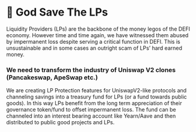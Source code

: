 # 👑 God Save The LPs
Liquidity Providers (LPs) are the backbone of the money legos of the DEFI economy. However time and time again, we have witnessed them abused by impermanent loss despite serving a critical function in DEFI. This is unsustainable and in some cases an outright scam of LPs’ hard earned money.

### We need to transform the industry of Uniswap V2 clones (Pancakeswap, ApeSwap etc.)
We are creating LP Protection features for UniswapV2-like protocols and channeling savings into a treasury fund for LPs (or a fund towards public goods). In this way LPs benefit from the long term appreciation of their governance token/fund to offset impermanent loss. The fund can be channeled into an interest bearing account like Yearn/Aave and then distributed to public good projects and LPs.

